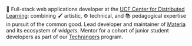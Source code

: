 :wave: Full-stack web applications developer at the [UCF Center for Distributed Learning](https://cdl.ucf.edu/): combining 🖌️ artistic, ⚙️ technical, and 📚 pedagogical expertise in pursuit of the common good. Lead developer and maintainer of [Materia](https://github.com/ucfopen/Materia) and its ecosystem of _widgets_. Mentor for a cohort of junior student developers as part of our [Techrangers](https://techrangers.cdl.ucf.edu/) program.
